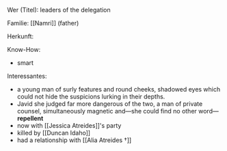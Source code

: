 Wer (Titel): leaders of the delegation

Familie: [[Namri]] (father)

Herkunft:

Know-How: 
- smart

Interessantes:  
- a young man of surly features and round cheeks, shadowed eyes which could not hide the suspicions lurking in their depths.
- Javid she judged far more dangerous of the two, a man of private counsel, simultaneously magnetic and—she could find no other word—**repellent**
- now with [[Jessica Atreides]]'s party 
- killed by [[Duncan Idaho]] 
- had a relationship with [[Alia Atreides †]] 
